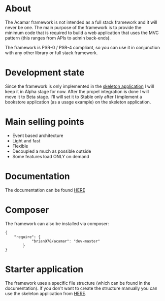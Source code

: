# About

The Acamar framework is not intended as a full stack framework and it will never be one. The main purpose of the
framework is to provide the minimum code that is required to build a web application that uses the MVC pattern (this
ranges from APIs to admin back-ends).

The framework is PSR-0 / PSR-4 compliant, so you can use it in conjunction with any other library or full stack
framework.

# Development state

Since the framework is only implemented in
the [skeleton application](https://github.com/brian978/Acamar-SkeletonApplication) I will keep it in Alpha stage for
now. After the propel integration is done I will move it to Beta stage. I'll will set it to Stable only after I
implement a bookstore application (as a usage example) on the skeleton application.

# Main selling points
* Event based architecture
* Light and fast
* Flexible
* Decoupled a much as possible outside
* Some features load ONLY on demand

# Documentation

The documentation can be found [HERE](http://acamar.no-ip.biz)

# Composer

The framework can also be installed via composer:

    {
        "require": {
                "brian978/acamar": "dev-master"
            }
    }

# Starter application

The framework uses a specific file structure (which can be found in the documentation).
If you don't want to create the structure manually you can use the skeleton application
from [HERE](https://github.com/brian978/Acamar-SkeletonApplication).
